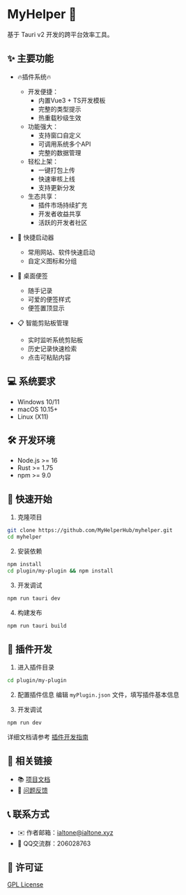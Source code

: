# MyHelper 🚀

基于 Tauri v2 开发的跨平台效率工具。

## ✨ 主要功能

- 🔥插件系统🔥

  - 开发便捷：
    - 内置Vue3 + TS开发模板
    - 完整的类型提示
    - 热重载秒级生效
  - 功能强大：
    - 支持窗口自定义
    - 可调用系统多个API
    - 完整的数据管理
  - 轻松上架：
    - 一键打包上传
    - 快速审核上线
    - 支持更新分发
  - 生态共享：
    - 插件市场持续扩充
    - 开发者收益共享
    - 活跃的开发者社区

- 🚀 快捷启动器

  - 常用网站、软件快速启动
  - 自定义图标和分组

- 📝 桌面便签

  - 随手记录
  - 可爱的便签样式
  - 便签置顶显示

- 📋 智能剪贴板管理
  - 实时监听系统剪贴板
  - 历史记录快速检索
  - 点击可粘贴内容

## 💻 系统要求

- Windows 10/11
- macOS 10.15+
- Linux (X11)

## 🛠️ 开发环境

- Node.js >= 16
- Rust >= 1.75
- npm >= 9.0

## 🚀 快速开始

1. 克隆项目

```bash
git clone https://github.com/MyHelperHub/myhelper.git
cd myhelper
```

2. 安装依赖

```bash
npm install
cd plugin/my-plugin && npm install
```

3. 开发调试

```bash
npm run tauri dev
```

4. 构建发布

```bash
npm run tauri build
```

## 🔧 插件开发

1. 进入插件目录

```bash
cd plugin/my-plugin
```

2. 配置插件信息
   编辑 `myPlugin.json` 文件，填写插件基本信息

3. 开发调试

```bash
npm run dev
```

详细文档请参考 [插件开发指南](./docs/plugin-development.md)

## 🔗 相关链接

- 📚 [项目文档](https://github.com/MyHelperHub/myhelper/wiki)
- 🐛 [问题反馈](https://github.com/MyHelperHub/myhelper/issues)

## 📞 联系方式

- ✉️ 作者邮箱：ialtone@ialtone.xyz
- 🐧 QQ交流群：206028763

## 📄 许可证

[GPL License](./LICENSE)

